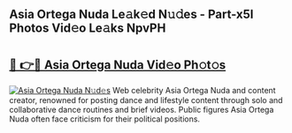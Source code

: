 ## Asia Ortega Nuda Le𝚊k𝚎d N𝚞𝚍es - Part-x5I Photos Vid𝚎o Le𝚊ks NpvPH

# <h2><a href="http://fbdj433.evod.top/?m=Asia+Ortega+Nuda">🔗 👉🔴 Asia Ortega Nuda Vid𝚎o Ph𝚘t𝚘s</a></h2>

[![Asia Ortega Nuda N𝚞d𝚎s](https://i.imgur.com/8V9OHl7.gif)](http://fbdj433.evod.top/?m=Asia+Ortega+Nuda)
Web celebrity Asia Ortega Nuda and content creator, renowned for posting dance and lifestyle content through solo and collaborative dance routines and brief videos. Public figures Asia Ortega Nuda often face criticism for their political positions. 
